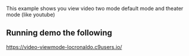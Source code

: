 
This example shows you view video two mode default mode and theater mode (like youtube)  

## Running demo the following

https://video-viewmode-locronaldo.c9users.io/
